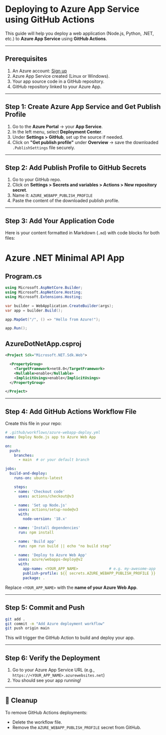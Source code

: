 # Deploying to Azure App Service using GitHub Actions

This guide will help you deploy a web application (Node.js, Python, .NET, etc.) to **Azure App Service** using **GitHub Actions**.

---

## Prerequisites

1. An Azure account: [Sign up](https://azure.com)
2. Azure App Service created (Linux or Windows).
3. Your app source code in a GitHub repository.
4. GitHub repository linked to your Azure App.

---

## Step 1: Create Azure App Service and Get Publish Profile

1. Go to the **Azure Portal** → your **App Service**.
2. In the left menu, select **Deployment Center**.
3. Under **Settings > GitHub**, set up the source if needed.
4. Click on **"Get publish profile"** under **Overview** → save the downloaded `.PublishSettings` file securely.

---

## Step 2: Add Publish Profile to GitHub Secrets

1. Go to your GitHub repo.
2. Click on **Settings > Secrets and variables > Actions > New repository secret**.
3. Name it: `AZURE_WEBAPP_PUBLISH_PROFILE`
4. Paste the content of the downloaded publish profile.

---

## Step 3: Add Your Application Code

Here is your content formatted in Markdown (`.md`) with code blocks for both files:

# Azure .NET Minimal API App

## Program.cs

```csharp
using Microsoft.AspNetCore.Builder;
using Microsoft.AspNetCore.Hosting;
using Microsoft.Extensions.Hosting;

var builder = WebApplication.CreateBuilder(args);
var app = builder.Build();

app.MapGet("/", () => "Hello from Azure!");

app.Run();
````

## AzureDotNetApp.csproj

```xml
<Project Sdk="Microsoft.NET.Sdk.Web">

  <PropertyGroup>
    <TargetFramework>net8.0</TargetFramework>
    <Nullable>enable</Nullable>
    <ImplicitUsings>enable</ImplicitUsings>
  </PropertyGroup>

</Project>
```

---

## Step 4: Add GitHub Actions Workflow File

Create this file in your repo:

```yaml
# .github/workflows/azure-webapp-deploy.yml
name: Deploy Node.js app to Azure Web App

on:
  push:
    branches:
      - main  # or your default branch

jobs:
  build-and-deploy:
    runs-on: ubuntu-latest

    steps:
    - name: 'Checkout code'
      uses: actions/checkout@v3

    - name: 'Set up Node.js'
      uses: actions/setup-node@v3
      with:
        node-version: '18.x'

    - name: 'Install dependencies'
      run: npm install

    - name: 'Build app'
      run: npm run build || echo "no build step"

    - name: 'Deploy to Azure Web App'
      uses: azure/webapps-deploy@v2
      with:
        app-name: <YOUR_APP_NAME>              # e.g. my-awesome-app
        publish-profile: ${{ secrets.AZURE_WEBAPP_PUBLISH_PROFILE }}
        package: .
```

Replace `<YOUR_APP_NAME>` with the **name of your Azure Web App**.

---

## Step 5: Commit and Push

```bash
git add .
git commit -m "Add Azure deployment workflow"
git push origin main
```

This will trigger the GitHub Action to build and deploy your app.

---

## Step 6: Verify the Deployment

1. Go to your Azure App Service URL (e.g., `https://<YOUR_APP_NAME>.azurewebsites.net`)
2. You should see your app running!

---

## 🧼 Cleanup

To remove GitHub Actions deployments:

* Delete the workflow file.
* Remove the `AZURE_WEBAPP_PUBLISH_PROFILE` secret from GitHub.


